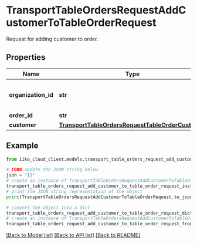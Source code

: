 # TransportTableOrdersRequestAddCustomerToTableOrderRequest

Request for adding customer to order.

## Properties

Name | Type | Description | Notes
------------ | ------------- | ------------- | -------------
**organization_id** | **str** | Organization ID.                Can be obtained by &#x60;/api/1/organizations&#x60; operation. | 
**order_id** | **str** | Order ID. | 
**customer** | [**TransportTableOrdersRequestTableOrderCustomer**](TransportTableOrdersRequestTableOrderCustomer.md) | Guest info. | 

## Example

```python
from iiko_cloud_client.models.transport_table_orders_request_add_customer_to_table_order_request import TransportTableOrdersRequestAddCustomerToTableOrderRequest

# TODO update the JSON string below
json = "{}"
# create an instance of TransportTableOrdersRequestAddCustomerToTableOrderRequest from a JSON string
transport_table_orders_request_add_customer_to_table_order_request_instance = TransportTableOrdersRequestAddCustomerToTableOrderRequest.from_json(json)
# print the JSON string representation of the object
print(TransportTableOrdersRequestAddCustomerToTableOrderRequest.to_json())

# convert the object into a dict
transport_table_orders_request_add_customer_to_table_order_request_dict = transport_table_orders_request_add_customer_to_table_order_request_instance.to_dict()
# create an instance of TransportTableOrdersRequestAddCustomerToTableOrderRequest from a dict
transport_table_orders_request_add_customer_to_table_order_request_from_dict = TransportTableOrdersRequestAddCustomerToTableOrderRequest.from_dict(transport_table_orders_request_add_customer_to_table_order_request_dict)
```
[[Back to Model list]](../README.md#documentation-for-models) [[Back to API list]](../README.md#documentation-for-api-endpoints) [[Back to README]](../README.md)


